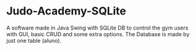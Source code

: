 # Judo-Academy-SQLite
A software made in Java Swing with SQLite DB to control the gym users with GUI, basic CRUD and some extra options. The Database is made by just one table (aluno).
